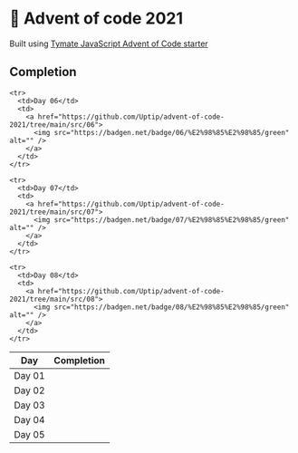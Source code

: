 # 🎄 Advent of code 2021

Built using [Tymate JavaScript Advent of Code starter](https://github.com/tymate/advent-of-code-starter-javascript)

## Completion

<table>
  <thead>
    <tr>
      <th>Day</th>
      <th>Completion</th>
    </tr>
  </thead>
  <tbody>
    <tr>
      <td>Day 01</td>
      <td>
        <a href="https://github.com/Uptip/advent-of-code-2021/tree/main/src/01">
          <img src="https://badgen.net/badge/01/%E2%98%85%E2%98%85/green" alt="" />
        </a>
      </td>
    </tr>
    <tr>
      <td>Day 02</td>
      <td>
        <a href="https://github.com/Uptip/advent-of-code-2021/tree/main/src/02">
          <img src="https://badgen.net/badge/02/%E2%98%85%E2%98%85/green" alt="" />
        </a>
      </td>
    </tr>
    <tr>
      <td>Day 03</td>
      <td>
        <a href="https://github.com/Uptip/advent-of-code-2021/tree/main/src/03">
          <img src="https://badgen.net/badge/03/%E2%98%85%E2%98%85/green" alt="" />
        </a>
      </td>
    </tr>
    <tr>
      <td>Day 04</td>
      <td>
        <a href="https://github.com/Uptip/advent-of-code-2021/tree/main/src/04">
          <img src="https://badgen.net/badge/04/%E2%98%85%E2%98%85/green" alt="" />
        </a>
      </td>
    </tr>
    <tr>
      <td>Day 05</td>
      <td>
        <a href="https://github.com/Uptip/advent-of-code-2021/tree/main/src/05">
          <img src="https://badgen.net/badge/05/%E2%98%85%E2%98%85/green" alt="" />
        </a>
      </td>
    </tr>

    <tr>
      <td>Day 06</td>
      <td>
        <a href="https://github.com/Uptip/advent-of-code-2021/tree/main/src/06">
          <img src="https://badgen.net/badge/06/%E2%98%85%E2%98%85/green" alt="" />
        </a>
      </td>
    </tr>

    <tr>
      <td>Day 07</td>
      <td>
        <a href="https://github.com/Uptip/advent-of-code-2021/tree/main/src/07">
          <img src="https://badgen.net/badge/07/%E2%98%85%E2%98%85/green" alt="" />
        </a>
      </td>
    </tr>

    <tr>
      <td>Day 08</td>
      <td>
        <a href="https://github.com/Uptip/advent-of-code-2021/tree/main/src/08">
          <img src="https://badgen.net/badge/08/%E2%98%85%E2%98%85/green" alt="" />
        </a>
      </td>
    </tr>

  </tbody>
</table>
